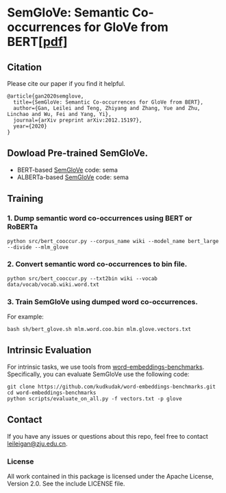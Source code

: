 # SemGloVe: Semantic Co-occurrences for GloVe from BERT[[pdf]](https://arxiv.org/abs/2012.15197)

## Citation
Please cite our paper if you find it helpful.
```
@article{gan2020semglove,
  title={SemGloVe: Semantic Co-occurrences for GloVe from BERT},
  author={Gan, Leilei and Teng, Zhiyang and Zhang, Yue and Zhu, Linchao and Wu, Fei and Yang, Yi},
  journal={arXiv preprint arXiv:2012.15197},
  year={2020}
}
```

## Dowload Pre-trained SemGloVe.
 - BERT-based [SemGloVe](https://pan.baidu.com/s/1HzEihfQD8qhnwKSKe9Lz7g) code: sema
 - ALBERTa-based [SemGloVe](https://pan.baidu.com/s/1dK0_Vahji1G2iS4RvaMWVA) code: sema

## Training
### 1. Dump semantic word co-occurrences using BERT or RoBERTa
```shell
python src/bert_cooccur.py --corpus_name wiki --model_name bert_large --divide --mlm_glove
```
### 2. Convert semantic word co-occurrences to bin file.
```shell
python src/bert_cooccur.py --txt2bin wiki --vocab data/vocab/vocab.wiki.word.txt 
```
### 3. Train SemGloVe using dumped word co-occurrences.
For example:
```shell
bash sh/bert_glove.sh mlm.word.coo.bin mlm.glove.vectors.txt
```

## Intrinsic Evaluation
 For intrinsic tasks, we use tools from [word-embeddings-benchmarks](https://github.com/kudkudak/word-embeddings-benchmarks.git). Specifically, you can evaluate SemGloVe use the following code:
 ```shell
 git clone https://github.com/kudkudak/word-embeddings-benchmarks.git
 cd word-embeddings-benchmarks
 python scripts/evaluate_on_all.py -f vectors.txt -p glove
 ``` 
## Contact
If you have any issues or questions about this repo, feel free to contact leileigan@zju.edu.cn.

### License
All work contained in this package is licensed under the Apache License, Version 2.0. See the include LICENSE file.
